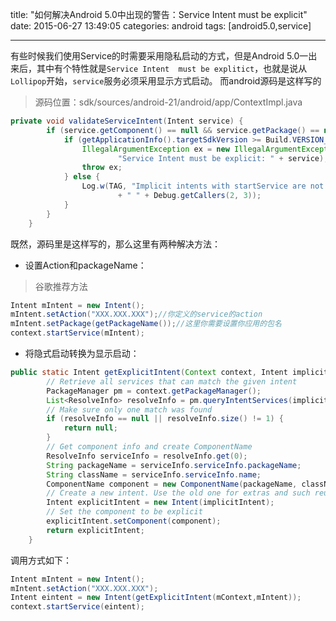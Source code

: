 title: "如何解决Android 5.0中出现的警告：Service Intent must be explicit"
date: 2015-06-27 13:49:05
categories: android
tags: [android5.0,service]

---
有些时候我们使用Service的时需要采用隐私启动的方式，但是Android 5.0一出来后，其中有个特性就是`Service Intent  must be explitict`，也就是说从`Lollipop`开始，`service`服务必须采用显示方式启动。
而android源码是这样写的
>源码位置：sdk/sources/android-21/android/app/ContextImpl.java

```java
private void validateServiceIntent(Intent service) {
        if (service.getComponent() == null && service.getPackage() == null) {
            if (getApplicationInfo().targetSdkVersion >= Build.VERSION_CODES.LOLLIPOP) {
                IllegalArgumentException ex = new IllegalArgumentException(
                        "Service Intent must be explicit: " + service);
                throw ex;
            } else {
                Log.w(TAG, "Implicit intents with startService are not safe: " + service
                        + " " + Debug.getCallers(2, 3));
            }
        }
    }
```

既然，源码里是这样写的，那么这里有两种解决方法：

- 设置Action和packageName：

>谷歌推荐方法

```java
Intent mIntent = new Intent();
mIntent.setAction("XXX.XXX.XXX");//你定义的service的action
mIntent.setPackage(getPackageName());//这里你需要设置你应用的包名
context.startService(mIntent);
```

- 将隐式启动转换为显示启动：

```java
public static Intent getExplicitIntent(Context context, Intent implicitIntent) {
        // Retrieve all services that can match the given intent
        PackageManager pm = context.getPackageManager();
        List<ResolveInfo> resolveInfo = pm.queryIntentServices(implicitIntent, 0);
        // Make sure only one match was found
        if (resolveInfo == null || resolveInfo.size() != 1) {
            return null;
        }
        // Get component info and create ComponentName
        ResolveInfo serviceInfo = resolveInfo.get(0);
        String packageName = serviceInfo.serviceInfo.packageName;
        String className = serviceInfo.serviceInfo.name;
        ComponentName component = new ComponentName(packageName, className);
        // Create a new intent. Use the old one for extras and such reuse
        Intent explicitIntent = new Intent(implicitIntent);
        // Set the component to be explicit
        explicitIntent.setComponent(component);
        return explicitIntent;
    }
```
调用方式如下：

```java
Intent mIntent = new Intent();
mIntent.setAction("XXX.XXX.XXX");
Intent eintent = new Intent(getExplicitIntent(mContext,mIntent));
context.startService(eintent);
```